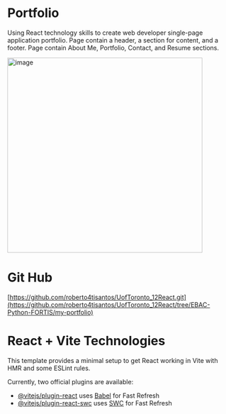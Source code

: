 # Portfolio
Using React technology skills to create web developer single-page application portfolio.
Page contain a header, a section for content, and a footer.
Page contain About Me, Portfolio, Contact, and Resume sections.

<img width="440" alt="image" src="https://github.com/user-attachments/assets/b3f94cda-3313-4e53-b169-87e15a639402" />


# Git Hub
[https://github.com/roberto4tisantos/UofToronto_12React.git](https://github.com/roberto4tisantos/UofToronto_12React/tree/EBAC-Python-FORTIS/my-portfolio)

# React + Vite Technologies

This template provides a minimal setup to get React working in Vite with HMR and some ESLint rules.

Currently, two official plugins are available:

- [@vitejs/plugin-react](https://github.com/vitejs/vite-plugin-react/blob/main/packages/plugin-react/README.md) uses [Babel](https://babeljs.io/) for Fast Refresh
- [@vitejs/plugin-react-swc](https://github.com/vitejs/vite-plugin-react-swc) uses [SWC](https://swc.rs/) for Fast Refresh
